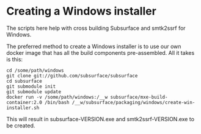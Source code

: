 # Creating a Windows installer

The scripts here help with cross building Subsurface and smtk2ssrf for Windows.

The preferred method to create a Windows installer is to use our own docker
image that has all the build components pre-assembled.
All it takes is this:

```
cd /some/path/windows
git clone git://github.com/subsurface/subsurface
cd subsurface
git submodule init
git submodule update
docker run -v /some/path/windows:/__w subsurface/mxe-build-container:2.0 /bin/bash /__w/subsurface/packaging/windows/create-win-installer.sh
```

This will result in subsurface-VERSION.exe and smtk2ssrf-VERSION.exe to be created.
